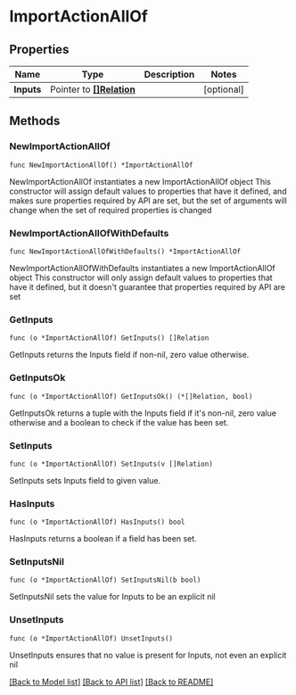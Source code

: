 # ImportActionAllOf

## Properties

Name | Type | Description | Notes
------------ | ------------- | ------------- | -------------
**Inputs** | Pointer to [**[]Relation**](Relation.md) |  | [optional] 

## Methods

### NewImportActionAllOf

`func NewImportActionAllOf() *ImportActionAllOf`

NewImportActionAllOf instantiates a new ImportActionAllOf object
This constructor will assign default values to properties that have it defined,
and makes sure properties required by API are set, but the set of arguments
will change when the set of required properties is changed

### NewImportActionAllOfWithDefaults

`func NewImportActionAllOfWithDefaults() *ImportActionAllOf`

NewImportActionAllOfWithDefaults instantiates a new ImportActionAllOf object
This constructor will only assign default values to properties that have it defined,
but it doesn't guarantee that properties required by API are set

### GetInputs

`func (o *ImportActionAllOf) GetInputs() []Relation`

GetInputs returns the Inputs field if non-nil, zero value otherwise.

### GetInputsOk

`func (o *ImportActionAllOf) GetInputsOk() (*[]Relation, bool)`

GetInputsOk returns a tuple with the Inputs field if it's non-nil, zero value otherwise
and a boolean to check if the value has been set.

### SetInputs

`func (o *ImportActionAllOf) SetInputs(v []Relation)`

SetInputs sets Inputs field to given value.

### HasInputs

`func (o *ImportActionAllOf) HasInputs() bool`

HasInputs returns a boolean if a field has been set.

### SetInputsNil

`func (o *ImportActionAllOf) SetInputsNil(b bool)`

 SetInputsNil sets the value for Inputs to be an explicit nil

### UnsetInputs
`func (o *ImportActionAllOf) UnsetInputs()`

UnsetInputs ensures that no value is present for Inputs, not even an explicit nil

[[Back to Model list]](../README.md#documentation-for-models) [[Back to API list]](../README.md#documentation-for-api-endpoints) [[Back to README]](../README.md)


